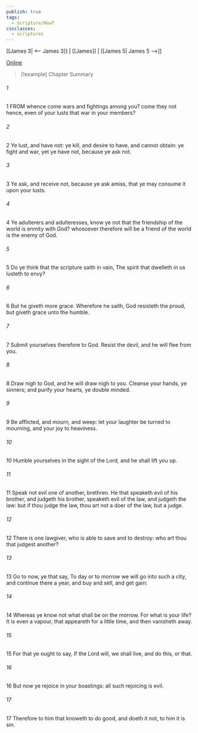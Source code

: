```yaml
---
publish: true
tags:
  - Scripture/NewT
cssclasses:
  - scriptures
---
```

[[James 3| <-- James 3]] | [[James]] | [[James 5| James 5 -->]]

[Online](https://churchofjesuschrist.org/study/scriptures/nt/james/4?lang=eng)

>[!example] Chapter Summary
>
###### 1
1 FROM whence come wars and fightings among you? come they not hence, even of your lusts that war in your members?
###### 2
2 Ye lust, and have not: ye kill, and desire to have, and cannot obtain: ye fight and war, yet ye have not, because ye ask not.
###### 3
3 Ye ask, and receive not, because ye ask amiss, that ye may consume it upon your lusts.
###### 4
4 Ye adulterers and adulteresses, know ye not that the friendship of the world is enmity with God? whosoever therefore will be a friend of the world is the enemy of God.
###### 5
5 Do ye think that the scripture saith in vain, The spirit that dwelleth in us lusteth to envy?
###### 6
6 But he giveth more grace. Wherefore he saith, God resisteth the proud, but giveth grace unto the humble.
###### 7
7 Submit yourselves therefore to God. Resist the devil, and he will flee from you.
###### 8
8 Draw nigh to God, and he will draw nigh to you. Cleanse your hands, ye sinners; and purify your hearts, ye double minded.
###### 9
9 Be afflicted, and mourn, and weep: let your laughter be turned to mourning, and your joy to heaviness.
###### 10
10 Humble yourselves in the sight of the Lord, and he shall lift you up.
###### 11
11 Speak not evil one of another, brethren. He that speaketh evil of his brother, and judgeth his brother, speaketh evil of the law, and judgeth the law: but if thou judge the law, thou art not a doer of the law, but a judge.
###### 12
12 There is one lawgiver, who is able to save and to destroy: who art thou that judgest another?
###### 13
13 Go to now, ye that say, To day or to morrow we will go into such a city, and continue there a year, and buy and sell, and get gain:
###### 14
14 Whereas ye know not what shall be on the morrow. For what is your life? It is even a vapour, that appeareth for a little time, and then vanisheth away.
###### 15
15 For that ye ought to say, If the Lord will, we shall live, and do this, or that.
###### 16
16 But now ye rejoice in your boastings: all such rejoicing is evil.
###### 17
17 Therefore to him that knoweth to do good, and doeth it not, to him it is sin.




